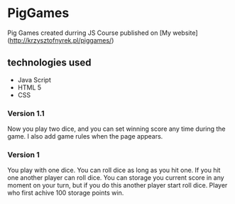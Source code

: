 # PigGames
Pig Games created durring JS Course published on [My website] (http://krzysztofnyrek.pl/piggames/)

## technologies used
* Java Script
* HTML 5
* CSS

### Version 1.1
Now you play two dice, and you can set winning score any time during the game.
I also add game rules when the page appears.

### Version 1
You play with one dice. You can roll dice as long as you hit one. If you hit one another player can roll dice. You can storage you current score in any moment on your turn, but if you do this another player start roll dice. 
Player who first achive 100 storage points win.
